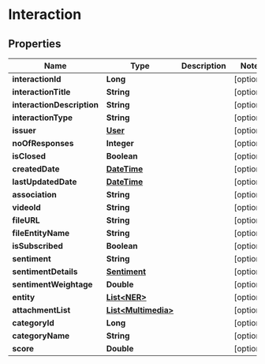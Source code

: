 
# Interaction

## Properties
Name | Type | Description | Notes
------------ | ------------- | ------------- | -------------
**interactionId** | **Long** |  |  [optional]
**interactionTitle** | **String** |  |  [optional]
**interactionDescription** | **String** |  |  [optional]
**interactionType** | **String** |  |  [optional]
**issuer** | [**User**](User.md) |  |  [optional]
**noOfResponses** | **Integer** |  |  [optional]
**isClosed** | **Boolean** |  |  [optional]
**createdDate** | [**DateTime**](DateTime.md) |  |  [optional]
**lastUpdatedDate** | [**DateTime**](DateTime.md) |  |  [optional]
**association** | **String** |  |  [optional]
**videoId** | **String** |  |  [optional]
**fileURL** | **String** |  |  [optional]
**fileEntityName** | **String** |  |  [optional]
**isSubscribed** | **Boolean** |  |  [optional]
**sentiment** | **String** |  |  [optional]
**sentimentDetails** | [**Sentiment**](Sentiment.md) |  |  [optional]
**sentimentWeightage** | **Double** |  |  [optional]
**entity** | [**List&lt;NER&gt;**](NER.md) |  |  [optional]
**attachmentList** | [**List&lt;Multimedia&gt;**](Multimedia.md) |  |  [optional]
**categoryId** | **Long** |  |  [optional]
**categoryName** | **String** |  |  [optional]
**score** | **Double** |  |  [optional]




